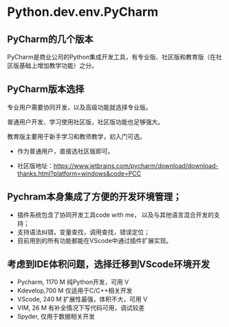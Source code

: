 # Python.dev.env.PyCharm

## PyCharm的几个版本
PyCharm是商业公司的Python集成开发工具，有专业版、社区版和教育版（在社区版基础上增加教学功能）之分。

## PyCharm版本选择
专业用户需要协同开发，以及高级功能就选择专业版。

普通用户开发、学习使用社区版，社区版功能也足够强大。

教育版主要用于新手学习和教师教学，初入门可选。

- 作为普通用户，直接选社区版即可。

- 社区版地址：https://www.jetbrains.com/pycharm/download/download-thanks.html?platform=windows&code=PCC

## Pychram本身集成了方便的开发环境管理；
- 插件系统包含了协同开发工具code with me， 以及与其他语言混合开发的支持；
- 支持语法纠错，变量查找，调用查找，错误定位；
- 目前用到的所有功能都能在VScode中通过插件扩展实现。

## 考虑到IDE体积问题，选择迁移到VScode环境开发
- Pycharm, 1170 M   纯Python开发，可用 V
- Kdevelop,700 M    仅适用于C/C++相关开发
- VScode,  240 M    扩展性最强，体积不大，可用 V
- VIM,     26  M    有补全情况下写代码可用，调试较差
- Spyder,           仅用于数据相关开发
